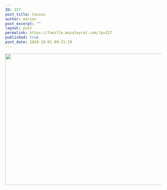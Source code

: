 ```yaml
---
ID: 227
post_title: Coucou
author: marion
post_excerpt: ""
layout: post
permalink: https://famille.mazaleyrat.com/?p=227
published: true
post_date: 2010-10-01 09:31:29
---
```

<a href="http://famille.mazaleyrat.com/wp-content/uploads/2010/09/blog22.jpg"><img class="alignleft size-large wp-image-228" title="coucou" src="http://famille.mazaleyrat.com/wp-content/uploads/2010/09/blog22-1024x679.jpg" alt="" width="640" height="424" /></a>